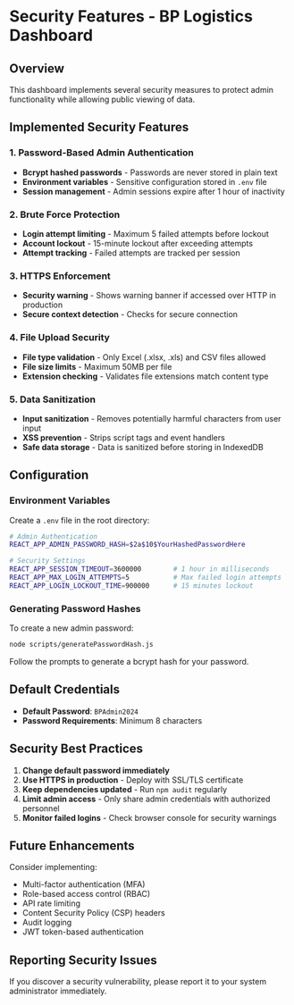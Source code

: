 # Security Features - BP Logistics Dashboard

## Overview

This dashboard implements several security measures to protect admin functionality while allowing public viewing of data.

## Implemented Security Features

### 1. Password-Based Admin Authentication
- **Bcrypt hashed passwords** - Passwords are never stored in plain text
- **Environment variables** - Sensitive configuration stored in `.env` file
- **Session management** - Admin sessions expire after 1 hour of inactivity

### 2. Brute Force Protection
- **Login attempt limiting** - Maximum 5 failed attempts before lockout
- **Account lockout** - 15-minute lockout after exceeding attempts
- **Attempt tracking** - Failed attempts are tracked per session

### 3. HTTPS Enforcement
- **Security warning** - Shows warning banner if accessed over HTTP in production
- **Secure context detection** - Checks for secure connection

### 4. File Upload Security
- **File type validation** - Only Excel (.xlsx, .xls) and CSV files allowed
- **File size limits** - Maximum 50MB per file
- **Extension checking** - Validates file extensions match content type

### 5. Data Sanitization
- **Input sanitization** - Removes potentially harmful characters from user input
- **XSS prevention** - Strips script tags and event handlers
- **Safe data storage** - Data is sanitized before storing in IndexedDB

## Configuration

### Environment Variables

Create a `.env` file in the root directory:

```bash
# Admin Authentication
REACT_APP_ADMIN_PASSWORD_HASH=$2a$10$YourHashedPasswordHere

# Security Settings
REACT_APP_SESSION_TIMEOUT=3600000        # 1 hour in milliseconds
REACT_APP_MAX_LOGIN_ATTEMPTS=5           # Max failed login attempts
REACT_APP_LOGIN_LOCKOUT_TIME=900000      # 15 minutes lockout
```

### Generating Password Hashes

To create a new admin password:

```bash
node scripts/generatePasswordHash.js
```

Follow the prompts to generate a bcrypt hash for your password.

## Default Credentials

- **Default Password**: `BPAdmin2024`
- **Password Requirements**: Minimum 8 characters

## Security Best Practices

1. **Change default password immediately**
2. **Use HTTPS in production** - Deploy with SSL/TLS certificate
3. **Keep dependencies updated** - Run `npm audit` regularly
4. **Limit admin access** - Only share admin credentials with authorized personnel
5. **Monitor failed logins** - Check browser console for security warnings

## Future Enhancements

Consider implementing:
- Multi-factor authentication (MFA)
- Role-based access control (RBAC)
- API rate limiting
- Content Security Policy (CSP) headers
- Audit logging
- JWT token-based authentication

## Reporting Security Issues

If you discover a security vulnerability, please report it to your system administrator immediately.